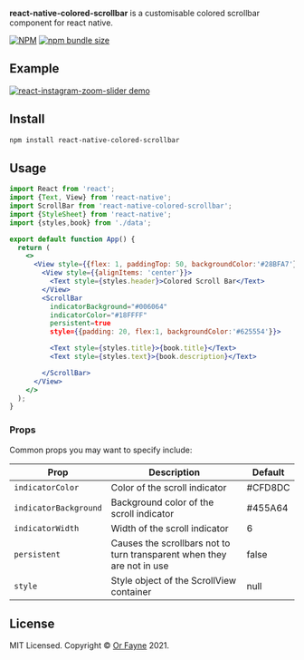 **react-native-colored-scrollbar** is a customisable colored scrollbar component for react native.

[![NPM](https://img.shields.io/npm/v/react-instagram-zoom-slider?style=flat-square)](https://www.npmjs.com/package/react-instagram-zoom-slider)
[![npm bundle size](https://img.shields.io/bundlephobia/minzip/react-instagram-zoom-slider?style=flat-square)](https://bundlephobia.com/result?p=react-instagram-zoom-slider)

## Example

[![react-instagram-zoom-slider demo](https://i.imgur.com/cpz7qNY.gif)](https://skozer.github.io/react-instagram-zoom-slider/)

## Install

```bash
npm install react-native-colored-scrollbar
```

## Usage

```jsx
import React from 'react';
import {Text, View} from 'react-native';
import ScrollBar from 'react-native-colored-scrollbar';
import {StyleSheet} from 'react-native';
import {styles,book} from './data';

export default function App() {
  return (
    <>
      <View style={{flex: 1, paddingTop: 50, backgroundColor:'#28BFA7'}}>
        <View style={{alignItems: 'center'}}>
          <Text style={styles.header}>Colored Scroll Bar</Text>
        </View>
        <ScrollBar
          indicatorBackground="#006064"
          indicatorColor="#18FFFF"
          persistent=true
          style={{padding: 20, flex:1, backgroundColor:'#625554'}}>

          <Text style={styles.title}>{book.title}</Text>
          <Text style={styles.text}>{book.description}</Text>

        </ScrollBar>
      </View>
    </>
  );
}

```

### Props

Common props you may want to specify include:

| Prop                    | Description                                                                                          | Default    |
| ----------------------- | ---------------------------------------------------------------------------------------------------- | ---------- |
| `indicatorColor`        | Color of the scroll indicator                                                                        |#CFD8DC     |
| `indicatorBackground`   | Background color of the scroll indicator                                                             |#455A64     |
| `indicatorWidth`        | Width of the scroll indicator                                                                        | 6          |
| `persistent`            | Causes the scrollbars not to turn transparent when they are not in use                               | false      |
| `style`                 | Style object of the ScrollView container                                                             | null       |

## License

MIT Licensed. Copyright © [Or Fayne](https://github.com/xfayne) 2021.
